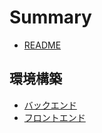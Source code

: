 # Summary

* [README](README.md)

## 環境構築
* [バックエンド](docs/env-backend.md)
* [フロントエンド](docs/env-frontend.md)

